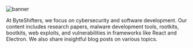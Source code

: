 ![banner](https://github.com/user-attachments/assets/cbcdf4cc-66c4-490c-9c2e-21e39318ee6c)


At ByteShifters, we focus on cybersecurity and software development. Our content includes research papers, malware development tools, rootkits, bootkits, web exploits, and vulnerabilities in frameworks like React and Electron. We also share insightful blog posts on various topics.
